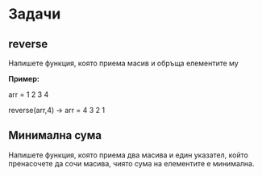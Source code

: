 # Задачи
## reverse
Напишете функция, която приема масив и обръща елементите му

**Пример:**

arr = 1 2 3 4

reverse(arr,4) -> arr = 4 3 2 1

 
## Минимална сума

Напишете функция, която приема два масива и един указател, който пренасочете да сочи масива, чиято сума на елементите е минимална.

